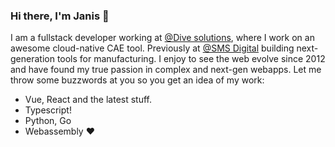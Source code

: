### Hi there, I'm Janis 👋

I am a fullstack developer working at [@Dive solutions](https://dive-solutions.de), where I work on an awesome cloud-native CAE tool. Previously at [@SMS Digital](https://github.com/smsdigital) building next-generation tools for manufacturing.
I enjoy to see the web evolve since 2012 and have found my true passion in complex and next-gen webapps.
Let me throw some buzzwords at you so you get an idea of my work:

- Vue, React and the latest stuff.
- Typescript!
- Python, Go
- Webassembly :heart:
